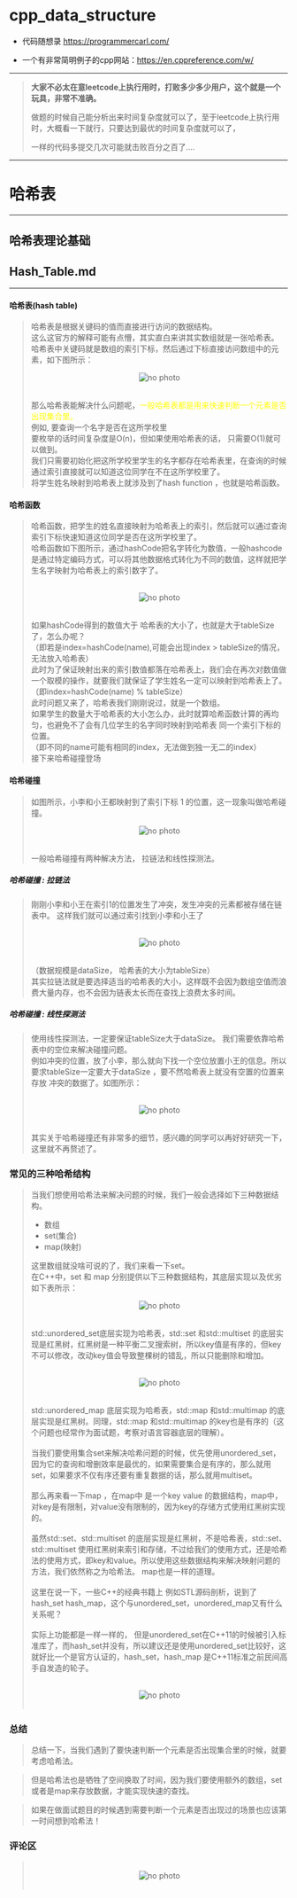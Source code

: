 # cpp_data_structure 

* 代码随想录 https://programmercarl.com/

* 一个有非常简明例子的cpp网站：https://en.cppreference.com/w/

--------------------------------------------------------------------------------
> **大家不必太在意leetcode上执行用时，打败多少多少用户，这个就是一个玩具，非常不准确。**
> 
> 做题的时候自己能分析出来时间复杂度就可以了，至于leetcode上执行用时，大概看一下就行，只要达到最优的时间复杂度就可以了，
> 
> 一样的代码多提交几次可能就击败百分之百了....
--------------------------------------------------------------------------------

# 哈希表

--------------------------------------------------------------------------------

## 哈希表理论基础

## Hash_Table.md

--------------------------------------------------------------------------------

#### 哈希表(hash table)

> 哈希表是根据关键码的值而直接进行访问的数据结构。<br>
> 这么这官方的解释可能有点懵，其实直白来讲其实数组就是一张哈希表。<br>
> 哈希表中关键码就是数组的索引下标，然后通过下标直接访问数组中的元素，如下图所示：
> <br>  
> <div align=center>
> <img src="./images/hash_table_1.jpg"  width="" height="" alt="no photo" title="" style="zoom:100%;"/>
> </div>
> <br>
> 
> 那么哈希表能解决什么问题呢，<font color="yellow">一般哈希表都是用来快速判断一个元素是否出现集合里。</font><br>
> 例如, 要查询一个名字是否在这所学校里 <br>
> 要枚举的话时间复杂度是O(n)，但如果使用哈希表的话， 只需要O(1)就可以做到。<br>
> 我们只需要初始化把这所学校里学生的名字都存在哈希表里，在查询的时候通过索引直接就可以知道这位同学在不在这所学校里了。<br>
> 将学生姓名映射到哈希表上就涉及到了hash function ，也就是哈希函数。<br>
> 

#### 哈希函数
> 哈希函数，把学生的姓名直接映射为哈希表上的索引，然后就可以通过查询索引下标快速知道这位同学是否在这所学校里了。<br>
> 哈希函数如下图所示，通过hashCode把名字转化为数值，一般hashcode是通过特定编码方式，可以将其他数据格式转化为不同的数值，这样就把学生名字映射为哈希表上的索引数字了。<br>
> <br>  
> <div align=center>
> <img src="./images/hash_table_2.jpg"  width="" height="" alt="no photo" title="" style="zoom:100%;"/>
> </div>
> <br>
> 
> 如果hashCode得到的数值大于 哈希表的大小了，也就是大于tableSize了，怎么办呢？<br>（即若是index=hashCode(name),可能会出现index > tableSize的情况，无法放入哈希表）<br>
> 此时为了保证映射出来的索引数值都落在哈希表上，我们会在再次对数值做一个取模的操作，就要我们就保证了学生姓名一定可以映射到哈希表上了。<br>（即index=hashCode(name) % tableSize）<br>
> 此时问题又来了，哈希表我们刚刚说过，就是一个数组。<br>
> 如果学生的数量大于哈希表的大小怎么办，此时就算哈希函数计算的再均匀，也避免不了会有几位学生的名字同时映射到哈希表 同一个索引下标的位置。<br>（即不同的name可能有相同的index，无法做到独一无二的index）<br>
> 接下来哈希碰撞登场<br>

#### 哈希碰撞
> 如图所示，小李和小王都映射到了索引下标 1 的位置，这一现象叫做哈希碰撞。
> <br>  
> <div align=center>
> <img src="./images/hash_table_3.jpg"  width="" height="" alt="no photo" title="" style="zoom:100%;"/>
> </div>
> <br>
> 
> 一般哈希碰撞有两种解决方法， 拉链法和线性探测法。

##### 哈希碰撞 : 拉链法
> 刚刚小李和小王在索引1的位置发生了冲突，发生冲突的元素都被存储在链表中。 这样我们就可以通过索引找到小李和小王了<br> 
> <br>  
> <div align=center>
> <img src="./images/hash_table_4.jpg"  width="" height="" alt="no photo" title="" style="zoom:100%;"/>
> </div>
> <br>
>
> （数据规模是dataSize， 哈希表的大小为tableSize）<br> 
> 其实拉链法就是要选择适当的哈希表的大小，这样既不会因为数组空值而浪费大量内存，也不会因为链表太长而在查找上浪费太多时间。<br> 
>

##### 哈希碰撞 : 线性探测法
> 使用线性探测法，一定要保证tableSize大于dataSize。 我们需要依靠哈希表中的空位来解决碰撞问题。<br> 
> 例如冲突的位置，放了小李，那么就向下找一个空位放置小王的信息。所以要求tableSize一定要大于dataSize ，要不然哈希表上就没有空置的位置来存放 冲突的数据了。如图所示：<br> 
> <br>  
> <div align=center>
> <img src="./images/hash_table_5.jpg"  width="" height="" alt="no photo" title="" style="zoom:100%;"/>
> </div>
> <br>
>
> 其实关于哈希碰撞还有非常多的细节，感兴趣的同学可以再好好研究一下，这里就不再赘述了。


### 常见的三种哈希结构
> 当我们想使用哈希法来解决问题的时候，我们一般会选择如下三种数据结构。<br>
> * 数组
> * set(集合)
> * map(映射)
> 
> 这里数组就没啥可说的了，我们来看一下set。<br>
> 在C++中，set 和 map 分别提供以下三种数据结构，其底层实现以及优劣如下表所示：
> <br>  
> <div align=center>
> <img src="./images/hash_table_6.jpg"  width="" height="" alt="no photo" title="" style="zoom:100%;"/>
> </div>
> <br>
>
> std::unordered_set底层实现为哈希表，std::set 和std::multiset 的底层实现是红黑树，红黑树是一种平衡二叉搜索树，所以key值是有序的，但key不可以修改，改动key值会导致整棵树的错乱，所以只能删除和增加。<br> 
> 
> <br>  
> <div align=center>
> <img src="./images/hash_table_7.jpg"  width="" height="" alt="no photo" title="" style="zoom:100%;"/>
> </div>
> <br>
>
> std::unordered_map 底层实现为哈希表，std::map 和std::multimap 的底层实现是红黑树。同理，std::map 和std::multimap 的key也是有序的（这个问题也经常作为面试题，考察对语言容器底层的理解）。<br> 
> <br>
> 当我们要使用集合set来解决哈希问题的时候，优先使用unordered_set，因为它的查询和增删效率是最优的，如果需要集合是有序的，那么就用set，如果要求不仅有序还要有重复数据的话，那么就用multiset。<br>
> <br>
> 那么再来看一下map ，在map中 是一个key value 的数据结构，map中，对key是有限制，对value没有限制的，因为key的存储方式使用红黑树实现的。<br>
> <br>
> 虽然std::set、std::multiset 的底层实现是红黑树，不是哈希表，std::set、std::multiset 使用红黑树来索引和存储，不过给我们的使用方式，还是哈希法的使用方式，即key和value。所以使用这些数据结构来解决映射问题的方法，我们依然称之为哈希法。 map也是一样的道理。<br>
> <br>
> 这里在说一下，一些C++的经典书籍上 例如STL源码剖析，说到了hash_set hash_map，这个与unordered_set，unordered_map又有什么关系呢？<br>
> <br>
> 实际上功能都是一样一样的， 但是unordered_set在C++11的时候被引入标准库了，而hash_set并没有，所以建议还是使用unordered_set比较好，这就好比一个是官方认证的，hash_set，hash_map 是C++11标准之前民间高手自发造的轮子。
> 
> <br>  
> <div align=center>
> <img src="./images/hash_table_8.jpg"  width="" height="" alt="no photo" title="" style="zoom:100%;"/>
> </div>
> <br>
>

### 总结
> 总结一下，当我们遇到了要快速判断一个元素是否出现集合里的时候，就要考虑哈希法。

> 但是哈希法也是牺牲了空间换取了时间，因为我们要使用额外的数组，set或者是map来存放数据，才能实现快速的查找。

> 如果在做面试题目的时候遇到需要判断一个元素是否出现过的场景也应该第一时间想到哈希法！


### 评论区
> 
> <br>  
> <div align=center>
> <img src="./images/hash_table_9.jpg"  width="" height="" alt="no photo" title="" style="zoom:100%;"/>
> </div>
> <br>
>